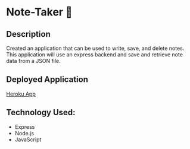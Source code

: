 # Note-Taker 📓

## Description

Created an application that can be used to write, save, and delete notes. This application will use an express backend and save and retrieve note data from a JSON file.

## Deployed Application
[Heroku App]("https://jot-my-notes.herokuapp.com/")

## Technology Used:

- Express
- Node.js
- JavaScript